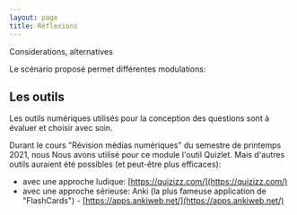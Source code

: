 ```yaml
---
layout: page
title: Réflexions
---
```


Considerations, alternatives

Le scénario proposé permet différentes modulations:

## Les outils

Les outils numériques utilisés pour la conception des questions sont à évaluer et choisir avec soin.

Durant le cours "Révision médias numériques" du semestre de printemps 2021, nous Nous avons utilisé pour ce module l'outil Quizlet. Mais d'autres outils auraient été possibles (et peut-être plus efficaces):

* avec une approche ludique: [https://quizizz.com/](https://quizizz.com/)
* avec une approche sérieuse: Anki (la plus fameuse application de "FlashCards") - [https://apps.ankiweb.net/](https://apps.ankiweb.net/)
